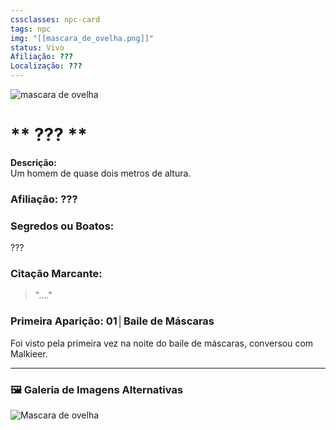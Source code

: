 ```yaml
---
cssclasses: npc-card
tags: npc
img: "[[mascara_de_ovelha.png]]"
status: Vivo
Afiliação: ???
Localização: ???
---
```


<img src="mascara_de_ovelha.png" alt="mascara de ovelha" />

# ** ??? **
**Descrição:**  
Um homem de quase dois metros de altura.

### **Afiliação:** ???


### **Segredos ou Boatos:**  
???

### **Citação Marcante:**  
> "...."

### **Primeira Aparição:** 01│Baile de Máscaras
Foi visto pela primeira vez na noite do baile de máscaras, conversou com Malkieer.


---

### 🖼️ **Galeria de Imagens Alternativas**

<div class="npc-gallery">
    <img src="mascara_de_ovelha.png" alt="Mascara de ovelha" />
</div>

